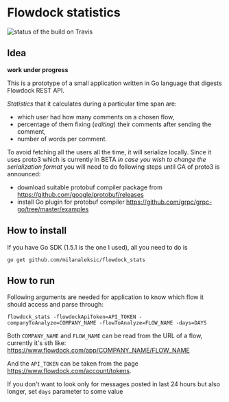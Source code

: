 # Flowdock statistics

![status of the build on Travis](https://travis-ci.org/milanaleksic/flowdock_stats.svg "")

## Idea

**work under progress**

This is a prototype of a small application written in Go language that digests Flowdock REST API.
 
_Statistics_ that it calculates during a particular time span are:
- which user had how many comments on a chosen flow,
- percentage of them fixing (_editing_) their comments after sending the comment,
- number of words per comment.

To avoid fetching all the users all the time, it will serialize locally. Since it uses proto3 which is currently in BETA
_in case you wish to change the serialization format_ you will need to do following steps until GA of proto3 is announced:
- download suitable protobuf compiler package from https://github.com/google/protobuf/releases
- install Go plugin for protobuf compiler https://github.com/grpc/grpc-go/tree/master/examples 
 
## How to install

If you have Go SDK (1.5.1 is the one I used), all you need to do is

    go get github.com/milanaleksic/flowdock_stats

## How to run

Following arguments are needed for application to know which flow it should access and parse through:

    flowdock_stats -flowdockApiToken=API_TOKEN -companyToAnalyze=COMPANY_NAME -flowToAnalyze=FLOW_NAME -days=DAYS
    
Both `COMPANY_NAME` and `FLOW_NAME` can be read from the URL of a flow, currently it's sth like: 
https://www.flowdock.com/app/COMPANY_NAME/FLOW_NAME 

And the `API_TOKEN` can be taken from the page https://www.flowdock.com/account/tokens.

If you don't want to look only for messages posted in last 24 hours but also longer, set `days` parameter to some value
